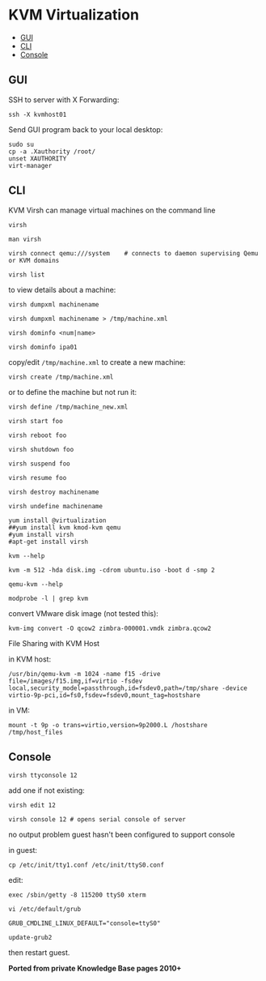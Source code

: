 # KVM Virtualization

<!-- INDEX_START -->

- [GUI](#gui)
- [CLI](#cli)
- [Console](#console)

<!-- INDEX_END -->

## GUI

SSH to server with X Forwarding:

```shell
ssh -X kvmhost01
```

Send GUI program back to your local desktop:

```shell
sudo su
cp -a .Xauthority /root/
unset XAUTHORITY
virt-manager
```

## CLI

KVM Virsh can manage virtual machines on the command line

```shell
virsh
```

```shell
man virsh
```

```shell
virsh connect qemu:///system    # connects to daemon supervising Qemu or KVM domains
```

```shell
virsh list
```

to view details about a machine:

```shell
virsh dumpxml machinename
```

```shell
virsh dumpxml machinename > /tmp/machine.xml
```

```shell
virsh dominfo <num|name>
```

```shell
virsh dominfo ipa01
```

copy/edit `/tmp/machine.xml` to create a new machine:

```shell
virsh create /tmp/machine.xml
```

or to define the machine but not run it:

```shell
virsh define /tmp/machine_new.xml
```

```shell
virsh start foo
```

```shell
virsh reboot foo
```

```shell
virsh shutdown foo
```

```shell
virsh suspend foo
```

```shell
virsh resume foo
```

```shell
virsh destroy machinename
```

```shell
virsh undefine machinename
```

```shell
yum install @virtualization
##yum install kvm kmod-kvm qemu
#yum install virsh
#apt-get install virsh
```

```shell
kvm --help
```

```shell
kvm -m 512 -hda disk.img -cdrom ubuntu.iso -boot d -smp 2
```

```shell
qemu-kvm --help
```

```shell
modprobe -l | grep kvm
```

convert VMware disk image (not tested this):

```shell
kvm-img convert -O qcow2 zimbra-000001.vmdk zimbra.qcow2
```

File Sharing with KVM Host

in KVM host:

```shell
/usr/bin/qemu-kvm -m 1024 -name f15 -drive file=/images/f15.img,if=virtio -fsdev local,security_model=passthrough,id=fsdev0,path=/tmp/share -device virtio-9p-pci,id=fs0,fsdev=fsdev0,mount_tag=hostshare
```

in VM:

```shell
mount -t 9p -o trans=virtio,version=9p2000.L /hostshare /tmp/host_files
```

## Console

```shell
virsh ttyconsole 12
```

add one if not existing:

```shell
virsh edit 12
```

```shell
virsh console 12 # opens serial console of server
```

no output problem guest hasn't been configured to support console

in guest:

```shell
cp /etc/init/tty1.conf /etc/init/ttyS0.conf
```

edit:

```shell
exec /sbin/getty -8 115200 ttyS0 xterm
```

```shell
vi /etc/default/grub
```

```properties
GRUB_CMDLINE_LINUX_DEFAULT="console=ttyS0"
```

```shell
update-grub2
```

then restart guest.

**Ported from private Knowledge Base pages 2010+**
